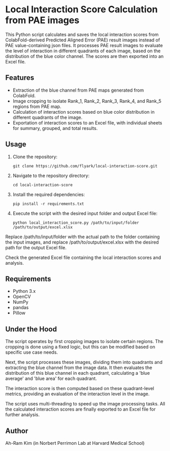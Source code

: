 # Local Interaction Score Calculation from PAE images

This Python script calculates and saves the local interaction scores from ColabFold-derived Predicted Aligned Error (PAE) result images instead of PAE value-containing json files. It processes PAE result images to evaluate the level of interaction in different quadrants of each image, based on the distribution of the blue color channel. The scores are then exported into an Excel file.

## Features

- Extraction of the blue channel from PAE maps generated from ColabFold.
- Image cropping to isolate Rank_1, Rank_2, Rank_3, Rank_4, and Rank_5 regions from PAE map.
- Calculation of interaction scores based on blue color distribution in different quadrants of the image.
- Exportation of interaction scores to an Excel file, with individual sheets for summary, grouped, and total results.

## Usage

1. Clone the repository:

   ```shell
   git clone https://github.com/flyark/local-interaction-score.git
   ```
   
2. Navigate to the repository directory:

   ```shell
   cd local-interaction-score
   ```
3. Install the required dependencies:

   ```shell
   pip install -r requirements.txt
   ```
4. Execute the script with the desired input folder and output Excel file:

   ```shell
   python local_interaction_score.py /path/to/input/folder /path/to/output/excel.xlsx
   ```
   
Replace /path/to/input/folder with the actual path to the folder containing the input images, and replace /path/to/output/excel.xlsx with the desired path for the output Excel file.

Check the generated Excel file containing the local interaction scores and analysis.

## Requirements
- Python 3.x
- OpenCV
- NumPy
- pandas
- Pillow

## Under the Hood
The script operates by first cropping images to isolate certain regions. The cropping is done using a fixed logic, but this can be modified based on specific use case needs.

Next, the script processes these images, dividing them into quadrants and extracting the blue channel from the image data. It then evaluates the distribution of this blue channel in each quadrant, calculating a 'blue average' and 'blue area' for each quadrant.

The interaction score is then computed based on these quadrant-level metrics, providing an evaluation of the interaction level in the image.

The script uses multi-threading to speed up the image processing tasks. All the calculated interaction scores are finally exported to an Excel file for further analysis.

## Author
Ah-Ram Kim (in Norbert Perrimon Lab at Harvard Medical School)
